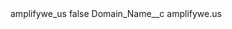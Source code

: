 <?xml version="1.0" encoding="UTF-8"?>
<CustomMetadata xmlns="http://soap.sforce.com/2006/04/metadata" xmlns:xsi="http://www.w3.org/2001/XMLSchema-instance" xmlns:xsd="http://www.w3.org/2001/XMLSchema">
    <label>amplifywe_us</label>
    <protected>false</protected>
    <values>
        <field>Domain_Name__c</field>
        <value xsi:type="xsd:string">amplifywe.us</value>
    </values>
</CustomMetadata>
